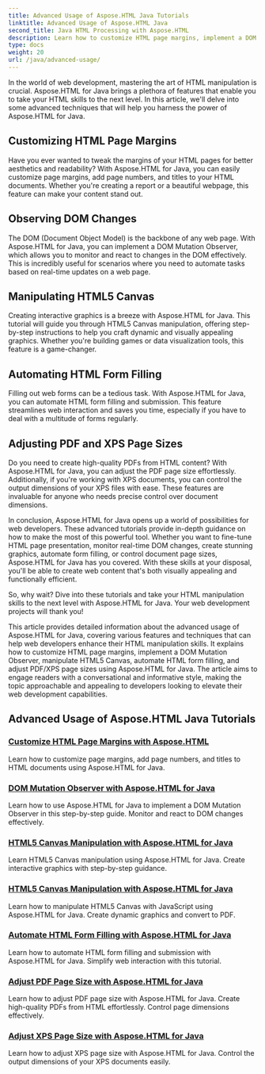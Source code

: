 ```yaml
---
title: Advanced Usage of Aspose.HTML Java Tutorials
linktitle: Advanced Usage of Aspose.HTML Java
second_title: Java HTML Processing with Aspose.HTML
description: Learn how to customize HTML page margins, implement a DOM Mutation Observer, manipulate HTML5 Canvas, automate HTML form filling, and more using Aspose.HTML Java.
type: docs
weight: 20
url: /java/advanced-usage/
---
```


In the world of web development, mastering the art of HTML manipulation is crucial. Aspose.HTML for Java brings a plethora of features that enable you to take your HTML skills to the next level. In this article, we'll delve into some advanced techniques that will help you harness the power of Aspose.HTML for Java.

## Customizing HTML Page Margins

Have you ever wanted to tweak the margins of your HTML pages for better aesthetics and readability? With Aspose.HTML for Java, you can easily customize page margins, add page numbers, and titles to your HTML documents. Whether you're creating a report or a beautiful webpage, this feature can make your content stand out.

## Observing DOM Changes

The DOM (Document Object Model) is the backbone of any web page. With Aspose.HTML for Java, you can implement a DOM Mutation Observer, which allows you to monitor and react to changes in the DOM effectively. This is incredibly useful for scenarios where you need to automate tasks based on real-time updates on a web page.

## Manipulating HTML5 Canvas

Creating interactive graphics is a breeze with Aspose.HTML for Java. This tutorial will guide you through HTML5 Canvas manipulation, offering step-by-step instructions to help you craft dynamic and visually appealing graphics. Whether you're building games or data visualization tools, this feature is a game-changer.

## Automating HTML Form Filling

Filling out web forms can be a tedious task. With Aspose.HTML for Java, you can automate HTML form filling and submission. This feature streamlines web interaction and saves you time, especially if you have to deal with a multitude of forms regularly.

## Adjusting PDF and XPS Page Sizes

Do you need to create high-quality PDFs from HTML content? With Aspose.HTML for Java, you can adjust the PDF page size effortlessly. Additionally, if you're working with XPS documents, you can control the output dimensions of your XPS files with ease. These features are invaluable for anyone who needs precise control over document dimensions.

In conclusion, Aspose.HTML for Java opens up a world of possibilities for web developers. These advanced tutorials provide in-depth guidance on how to make the most of this powerful tool. Whether you want to fine-tune HTML page presentation, monitor real-time DOM changes, create stunning graphics, automate form filling, or control document page sizes, Aspose.HTML for Java has you covered. With these skills at your disposal, you'll be able to create web content that's both visually appealing and functionally efficient.

So, why wait? Dive into these tutorials and take your HTML manipulation skills to the next level with Aspose.HTML for Java. Your web development projects will thank you!

This article provides detailed information about the advanced usage of Aspose.HTML for Java, covering various features and techniques that can help web developers enhance their HTML manipulation skills. It explains how to customize HTML page margins, implement a DOM Mutation Observer, manipulate HTML5 Canvas, automate HTML form filling, and adjust PDF/XPS page sizes using Aspose.HTML for Java. The article aims to engage readers with a conversational and informative style, making the topic approachable and appealing to developers looking to elevate their web development capabilities.

## Advanced Usage of Aspose.HTML Java Tutorials
### [Customize HTML Page Margins with Aspose.HTML](./css-extensions-adding-title-page-number/)
Learn how to customize page margins, add page numbers, and titles to HTML documents using Aspose.HTML for Java.
### [DOM Mutation Observer with Aspose.HTML for Java](./dom-mutation-observer-observing-node-additions/)
Learn how to use Aspose.HTML for Java to implement a DOM Mutation Observer in this step-by-step guide. Monitor and react to DOM changes effectively.
### [HTML5 Canvas Manipulation with Aspose.HTML for Java](./html5-canvas-manipulation-using-code/)
Learn HTML5 Canvas manipulation using Aspose.HTML for Java. Create interactive graphics with step-by-step guidance.
### [HTML5 Canvas Manipulation with Aspose.HTML for Java](./html5-canvas-manipulation-using-javascript/)
Learn how to manipulate HTML5 Canvas with JavaScript using Aspose.HTML for Java. Create dynamic graphics and convert to PDF.
### [Automate HTML Form Filling with Aspose.HTML for Java](./html-form-editor-filling-submitting-forms/)
Learn how to automate HTML form filling and submission with Aspose.HTML for Java. Simplify web interaction with this tutorial.
### [Adjust PDF Page Size with Aspose.HTML for Java](./adjust-pdf-page-size/)
Learn how to adjust PDF page size with Aspose.HTML for Java. Create high-quality PDFs from HTML effortlessly. Control page dimensions effectively.
### [Adjust XPS Page Size with Aspose.HTML for Java](./adjust-xps-page-size/)
Learn how to adjust XPS page size with Aspose.HTML for Java. Control the output dimensions of your XPS documents easily.